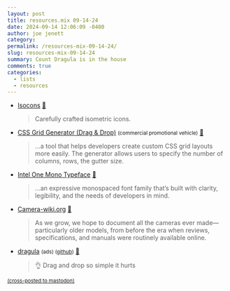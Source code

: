 ```yaml
---
layout: post
title: resources.mix 09-14-24
date: 2024-09-14 12:06:09 -0400
author: joe jenett
category: 
permalink: /resources-mix-09-14-24/
slug: resources-mix-09-14-24
summary: Count Dragula is in the house
comments: true
categories:
  - lists
  - resources
---
```

<ul class="links">
	<li><a title="Isocons" href="https://www.isocons.app/">Isocons</a> <a title="source" href="https://pinboard.in/u:roger">📌</a><blockquote><p>Carefully crafted isometric icons.</p></blockquote></li>
	<li><a title="CSS Grid Generator (Drag & Drop)" href="https://cssgridgenerator.io/">CSS Grid Generator (Drag &amp; Drop)</a> <small>(commercial promotional vehicle)</small> <a title="source" href="https://pinboard.in/u:zero1infinity">📌</a><blockquote><p>...a tool that helps developers create custom CSS grid layouts more easily. The generator allows users to specify the number of columns, rows, the gutter size.</p></blockquote></li>
	<li><a title="GitHub - intel/intel-one-mono: Intel One Mono font repository" href="https://github.com/intel/intel-one-mono">Intel One Mono Typeface</a> <a title="source" href="https://pinboard.in/u:fileformat">📌</a><blockquote><p>...an expressive monospaced font family that’s built with clarity, legibility, and the needs of developers in mind.</p></blockquote></li>
	<li><a title="Camera-wiki.org - The free camera encyclopedia" href="http://camera-wiki.org/wiki/Main_Page">Camera-wiki.org</a> <a title="source" href="https://pinboard.in/u:peterkaminski">📌</a><blockquote><p>As we grow, we hope to document all the cameras ever made—particularly older models, from before the era when reviews, specifications, and manuals were routinely available online.</p></blockquote></li>
	<li><a title="dragula" href="https://bevacqua.github.io/dragula/">dragula</a> <small>(ads) (<a href="https://github.com/bevacqua/dragula">github</a>)</small> <a title="source" href="https://pinboard.in/u:stephanieleary">📌</a><blockquote><p>👌 Drag and drop so simple it hurts</p></blockquote></li>
</ul>
<a href="https://brid.gy/publish/mastodon"><small>(cross-posted to mastodon)</small></a>
